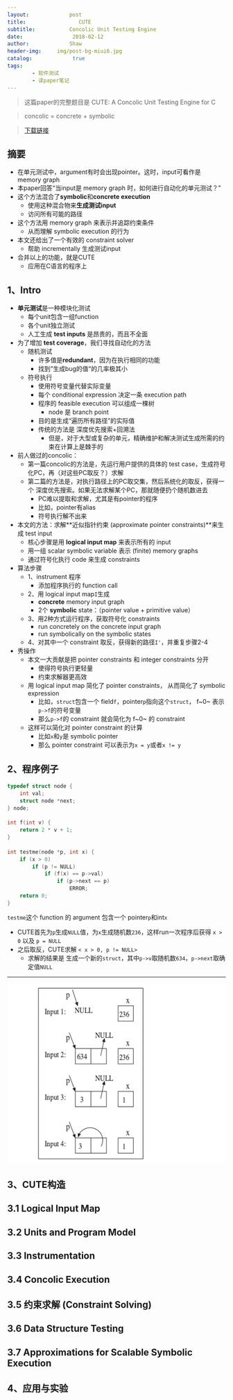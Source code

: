 ```yaml
---
layout:             post
title:                 CUTE
subtitle:           Concolic Unit Testing Engine
date:      	         2018-02-12
author:             Shaw
header-img:     img/post-bg-miui6.jpg
catalog: 	         true
tags:
        - 软件测试
        - 读paper笔记
---
```


> 这篇paper的完整题目是 
CUTE: A Concolic Unit Testing Engine for C

>concolic = concrete + symbolic

>[下载链接](http://mir.cs.illinois.edu/marinov/publications/SenETAL05CUTE.pdf) 

摘要
-
- 在单元测试中，argument有时会出现pointer。这时，input可看作是 memory graph
- 本paper回答“当input是 memory graph 时，如何进行自动化的单元测试？”
- 这个方法混合了**symbolic**和**concrete execution**
	- 使用这种混合物来**生成测试input**
	- 访问所有可能的路径
- 这个方法用 memory graph 来表示并追踪约束条件
	- 从而理解 symbolic execution 的行为
- 本文还给出了一个有效的 constraint solver
	- 帮助 incrementally 生成测试input
- 合并以上的功能，就是CUTE
	- 应用在C语言的程序上

1、Intro
-
- **单元测试**是一种模块化测试
	- 每个unit包含一组function
	- 各个unit独立测试
	- 人工生成 **test inputs** 是昂贵的，而且不全面
- 为了增加 **test coverage**，我们寻找自动化的方法
	- 随机测试
		- 许多值是**redundant**，因为在执行相同的功能
		- 找到”生成bug的值“的几率极其小
	- 符号执行
		- 使用符号变量代替实际变量
		- 每个 conditional expression 决定一条 execution path
		- 程序的 feasible execution 可以组成一棵树
			- node 是 branch point
		- 目的是生成“遍历所有路径”的实际值
		- 传统的方法是 深度优先搜索+回溯法
			- 但是，对于大型或复杂的单元，精确维护和解决测试生成所需的约束在计算上是棘手的
- 前人做过的concolic：
	- 第一篇concolic的方法是，先运行用户提供的具体的 test case，生成符号化PC，再（对这些PC取反？）求解
	- 第二篇的方法是，对执行路径上的PC取交集，然后系统化的取反，获得一个 深度优先搜索。如果无法求解某个PC，那就随便扔个随机数进去
		- PC难以提取和求解，尤其是有pointer的程序
		- 比如，pointer有alias
		- 符号执行解不出来
- 本文的方法：求解**近似指针约束 (approximate pointer constraints)**来生成 test input
	- 核心步骤是用 **logical input map** 来表示所有的 input
	- 用一组 scalar symbolic variable 表示 (finite) memory graphs
	- 通过符号化执行 code 来生成 constraints
- 算法步骤
	- 1、instrument 程序
		- 添加程序执行的 function call
	- 2、用 logical input map`I`生成
		- **concrete** memory input graph
		- 2个 **symbolic** state：（pointer value + primitive value）
	- 3、用2种方式运行程序，获取符号化 constraints
		- run concretely on the concrete input graph
		- run symbolically on the symbolic states
	- 4、对其中一个 constraint 取反，获得新的路径`I'`，并重复步骤2-4
- 秀操作
	- 本文一大贡献是把 pointer constraints 和 integer constraints 分开
		- 使得符号执行更轻量
		- 约束求解器更高效
	- 用 logical input map 简化了 pointer constraints， 从而简化了 symbolic expression
		- 比如，`struct`包含一个 field`f`，pointer`p`指向这个`struct`， f~0~ 表示`p->f`的符号变量
		- 那么`p->f`的 constraint 就会简化为 f~0~ 的 constraint
	- 这样可以简化对 pointer constraint 的计算
		- 比如`x`和`y`是 symbolic pointer
		- 那么 pointer constraint 可以表示为`x = y`或者`x != y`
	
2、程序例子
-
```c
typedef struct node {
	int val;
	struct node *next;
} node;

int f(int v) {
	return 2 * v + 1;
}

int testme(node *p, int x) {
	if (x > 0)
		if (p != NULL)
			if (f(x) == p->val)
				if (p->next == p)
					ERROR;
	return 0;
}
```
`testme`这个 function 的 argument 包含一个 pointer`p`和int`x`

- CUTE首先为`p`生成`NULL`值，为`x`生成随机数`236`，这样run一次程序后获得 `x > 0` 以及 `p = NULL`
- 之后取反，CUTE求解 `< x > 0, p != NULL>`
	- 求解的结果是 生成一个新的`struct`，其中`p->v`取随机数`634`，`p->next`取确定值`NULL`

---
![](https://raw.githubusercontent.com/xiaoran-tang/xiaoran-tang.github.io/master/img/CUTE_1.png)


3、CUTE构造
-

3.1 Logical Input Map
-

3.2 Units and Program Model
-

3.3 Instrumentation
-

3.4 Concolic Execution
-

3.5 约束求解 (Constraint Solving)
-

3.6 Data Structure Testing
-

3.7 Approximations for Scalable Symbolic Execution
-

4、应用与实验
-
